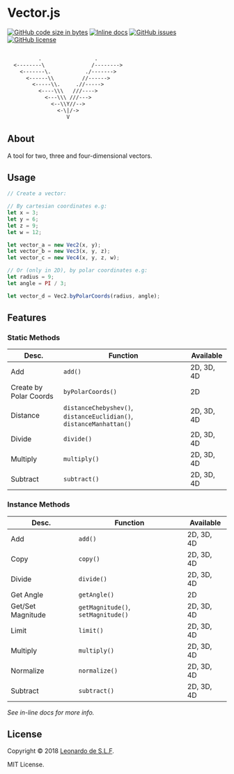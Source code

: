 # Vector.js

[![GitHub code size in bytes](https://img.shields.io/github/languages/code-size/Wikarot/Vector.js.svg)](https://github.com/Wikarot/Vector.js)
[![Inline docs](http://inch-ci.org/github/Wikarot/Vector.js.svg?branch=master&style=shields)](http://inch-ci.org/github/Wikarot/Vector.js)
[![GitHub issues](https://img.shields.io/github/issues/Wikarot/Vector.js.svg)](https://github.com/Wikarot/Vector.js/issues)
[![GitHub license](https://img.shields.io/github/license/Wikarot/Vector.js.svg)](https://github.com/Wikarot/Vector.js/blob/master/LICENSE)

```txt

          .                 .
  <--------\               /-------->
    <-------\.           ./------->
      <------\\         //------>
        <-----\\.     .//----->
          <----\\\   ///---->
            <---\\\ ///--->
              <--\\Y//-->
                <-\|/->
                   V

```

## About

A tool for two, three and four-dimensional vectors.

## Usage

```JavaScript
// Create a vector:

// By cartesian coordinates e.g:
let x = 3;
let y = 6;
let z = 9;
let w = 12;

let vector_a = new Vec2(x, y);
let vector_b = new Vec3(x, y, z);
let vector_c = new Vec4(x, y, z, w);

// Or (only in 2D), by polar coordinates e.g:
let radius = 9;
let angle = PI / 3;

let vector_d = Vec2.byPolarCoords(radius, angle);
```

## Features

### Static Methods

| Desc. | Function | Available |
| --- | --- | --- |
| Add | `add()` | 2D, 3D, 4D |
| Create by Polar Coords | `byPolarCoords()` | 2D |
| Distance | `distanceChebyshev()`, `distanceEuclidian()`, `distanceManhattan()` | 2D, 3D, 4D |
| Divide | `divide()` | 2D, 3D, 4D |
| Multiply | `multiply()` | 2D, 3D, 4D |
| Subtract | `subtract()` | 2D, 3D, 4D |

### Instance Methods

| Desc. | Function | Available |
| --- | --- | --- |
| Add | `add()` | 2D, 3D, 4D |
| Copy | `copy()` | 2D, 3D, 4D |
| Divide | `divide()` | 2D, 3D, 4D |
| Get Angle | `getAngle()` | 2D |
| Get/Set Magnitude | `getMagnitude()`, `setMagnitude()` | 2D, 3D, 4D |
| Limit | `limit()` | 2D, 3D, 4D |
| Multiply | `multiply()` | 2D, 3D, 4D |
| Normalize | `normalize()` | 2D, 3D, 4D |
| Subtract | `subtract()` | 2D, 3D, 4D |

*See in-line docs for more info.*

## License

Copyright &copy; 2018 [Leonardo de S.L.F](https://github.com/Wikarot "GitHub profile").

MIT License.
